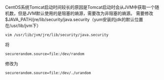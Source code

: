 CentOS系统Tomcat启动时间较长的原因是Tomcat启动时会从JVM中获取一个随机数，但是JVM默认使用的是阻塞的熵源，需要改为非阻塞的熵源。
需要修改$JAVA_PATH/jre/lib/security/java.security（yum安装的jdk的默认位置在/usr/lib/jvm下）
```
vim /usr/lib/jvm/jre/lib/security/java.security
```
将
```
securerandom.source=file:/dev/random
```
修改为
```
securerandom.source=file:/dev/./urandom
```